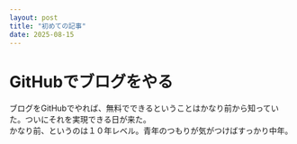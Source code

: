 ```yaml
---
layout: post
title: "初めての記事"
date: 2025-08-15
---
```



# GitHubでブログをやる

ブログをGitHubでやれば、無料でできるということはかなり前から知っていた。ついにそれを実現できる日が来た。  
かなり前、というのは１０年レベル。青年のつもりが気がつけばすっかり中年。
